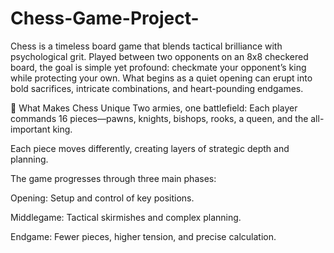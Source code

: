 # Chess-Game-Project-

Chess is a timeless board game that blends tactical brilliance with psychological grit. Played between two opponents on an 8x8 checkered board, the goal is simple yet profound: checkmate your opponent’s king while protecting your own. What begins as a quiet opening can erupt into bold sacrifices, intricate combinations, and heart-pounding endgames.

🧠 What Makes Chess Unique
Two armies, one battlefield: Each player commands 16 pieces—pawns, knights, bishops, rooks, a queen, and the all-important king.

Each piece moves differently, creating layers of strategic depth and planning.

The game progresses through three main phases:

Opening: Setup and control of key positions.

Middlegame: Tactical skirmishes and complex planning.

Endgame: Fewer pieces, higher tension, and precise calculation.
